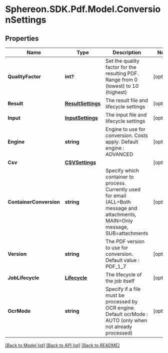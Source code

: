 # Sphereon.SDK.Pdf.Model.ConversionSettings
## Properties

Name | Type | Description | Notes
------------ | ------------- | ------------- | -------------
**QualityFactor** | **int?** | Set the quality factor for the resulting PDF. Range from 0 (lowest) to 10 (highest) | [optional] 
**Result** | [**ResultSettings**](ResultSettings.md) | The result file and lifecycle settings | [optional] 
**Input** | [**InputSettings**](InputSettings.md) | The input file and lifecycle settings | [optional] 
**Engine** | **string** | Engine to use for conversion. Costs apply. Default engine : ADVANCED | [optional] 
**Csv** | [**CSVSettings**](CSVSettings.md) |  | [optional] 
**ContainerConversion** | **string** | Specify which container to process. Currently used for email (ALL&#x3D;Both message and attachments, MAIN&#x3D;Only message, SUB&#x3D;attachments | [optional] 
**Version** | **string** | The PDF version to use for conversion. Default value : PDF_1_7 | [optional] 
**JobLifecycle** | [**Lifecycle**](Lifecycle.md) | The lifecycle of the job itself | [optional] 
**OcrMode** | **string** | Specify if a file must be processed by OCR engine. Default ocrMode : AUTO (only when not already processed) | [optional] 

[[Back to Model list]](../README.md#documentation-for-models) [[Back to API list]](../README.md#documentation-for-api-endpoints) [[Back to README]](../README.md)

